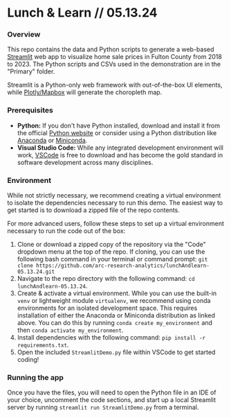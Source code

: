 # Lunch & Learn // 05.13.24

### Overview

This repo contains the data and Python scripts to generate a web-based [Streamlit](https://streamlit.io/) web app to visualize home sale prices in Fulton County from 2018 to 2023. The Python scripts and CSVs used in the demonstration are in the "Primary" folder.

Streamlit is a Python-only web framework with out-of-the-box UI elements, while [Plotly/Mapbox](https://plotly.com/python/mapbox-county-choropleth/) will generate the choropleth map.

### Prerequisites

- **Python:** If you don't have Python installed, download and install it from the official [Python website](https://www.python.org/downloads/) or consider using a Python distribution like [Anaconda](https://www.anaconda.com/) or [Miniconda](https://docs.anaconda.com/free/miniconda/index.html).
- **Visual Studio Code:** While any integrated development environment will work, [VSCode](https://code.visualstudio.com/) is free to download and has become the gold standard in software development across many disciplines.

### Environment

While not strictly necessary, we recommend creating a virtual environment to isolate the dependencies necessary to run this demo. The easiest way to get started is to download a zipped file of the repo contents.

For more advanced users, follow these steps to set up a virtual environment necessary to run the code out of the box:

1. Clone or download a zipped copy of the repository via the "Code" dropdown menu at the top of the repo. If cloning, you can use the following bash command in your terminal or command prompt: `git clone https://github.com/arc-research-analytics/lunchAndlearn-05.13.24.git`
2. Navigate to the repo directory with the following command: `cd lunchAndlearn-05.13.24`.
3. Create & activate a virtual environment. While you can use the built-in `venv` or lightweight module `virtualenv`, we recommend using conda environments for an isolated development space. This requires installation of either the Anaconda or Miniconda distribution as linked above. You can do this by running `conda create my_environment` and then `conda activate my_environment`.
4. Install dependencies with the following command: `pip install -r requirements.txt`.
5. Open the included `StreamlitDemo.py` file within VSCode to get started coding!

### Running the app

Once you have the files, you will need to open the Python file in an IDE of your choice, uncomment the code sections, and start up a local Streamlit server by running `streamlit run StreamlitDemo.py` from a terminal.
